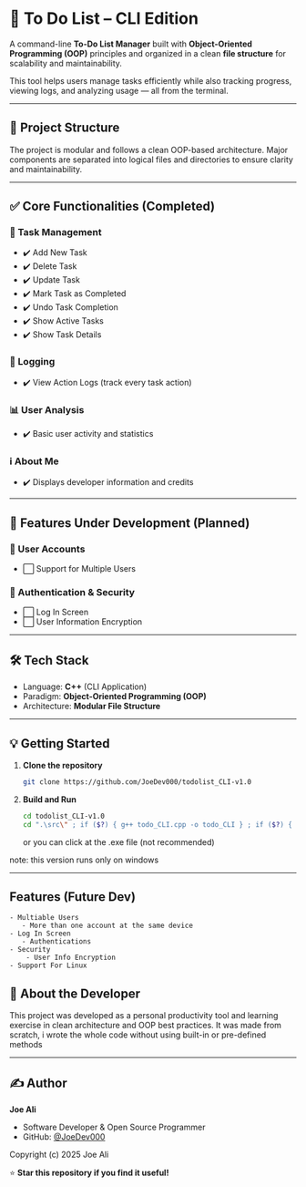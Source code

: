 # 📝 To Do List – CLI Edition

A command-line **To-Do List Manager** built with **Object-Oriented Programming (OOP)** principles and organized in a clean **file structure** for scalability and maintainability.

This tool helps users manage tasks efficiently while also tracking progress, viewing logs, and analyzing usage — all from the terminal.

---

## 📁 Project Structure

The project is modular and follows a clean OOP-based architecture. Major components are separated into logical files and directories to ensure clarity and maintainability.

---

## ✅ Core Functionalities (Completed)

### 🔧 Task Management

* ✔️ Add New Task
* ✔️ Delete Task
* ✔️ Update Task
* ✔️ Mark Task as Completed
* ✔️ Undo Task Completion
* ✔️ Show Active Tasks
* ✔️ Show Task Details

### 📜 Logging

* ✔️ View Action Logs (track every task action)

### 📊 User Analysis

* ✔️ Basic user activity and statistics

### ℹ️ About Me

* ✔️ Displays developer information and credits

---

## 🚧 Features Under Development (Planned)

### 👥 User Accounts

* ⬜ Support for Multiple Users

### 🔐 Authentication & Security

* ⬜ Log In Screen
* ⬜ User Information Encryption

---

## 🛠️ Tech Stack

* Language: **C++** (CLI Application)
* Paradigm: **Object-Oriented Programming (OOP)**
* Architecture: **Modular File Structure**

---

## 💡 Getting Started

1. **Clone the repository**

   ```bash
   git clone https://github.com/JoeDev000/todolist_CLI-v1.0
   ```
   
3. **Build and Run**

     ```bash
     cd todolist_CLI-v1.0
     cd ".\src\" ; if ($?) { g++ todo_CLI.cpp -o todo_CLI } ; if ($?) { .\todo_CLI }
     ```
     or you can click at the .exe file (not recommended)
   
note: this version runs only on windows

---

## Features (Future Dev)
    - Multiable Users
       - More than one account at the same device
    - Log In Screen
       - Authentications
    - Security
        - User Info Encryption
    - Support For Linux

## 🙋 About the Developer

This project was developed as a personal productivity tool and learning exercise in clean architecture and OOP best practices.
It was made from scratch, i wrote the whole code without using built-in or pre-defined methods

---

## ✍️ Author

**Joe Ali**

* Software Developer & Open Source Programmer
* GitHub: [@JoeDev000](https://github.com/JoeDev000)

Copyright (c) 2025 Joe Ali

⭐ **Star this repository if you find it useful!**
